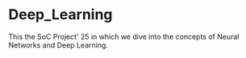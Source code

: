 # Deep_Learning
This the SoC Project' 25 in which we dive into the concepts of Neural Networks and Deep Learning.
